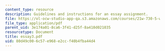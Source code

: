 ```yaml
---
content_type: resource
description: Guidelines and instructions for an essay assignment.
file: https://ol-ocw-studio-app-qa.s3.amazonaws.com/courses/21w-730-5-writing-on-contemporary-issues-imagining-the-future-fall-2007/80d49c006c57e968e2ccf40b4fba44d4_essay3.pdf
file_type: application/pdf
parent_uid: 3e174a01-8ca6-3f41-d25f-8a410d021035
resourcetype: Document
title: essay3.pdf
uid: 80d49c00-6c57-e968-e2cc-f40b4fba44d4
---
```

